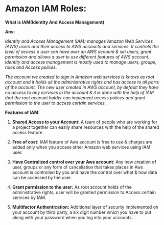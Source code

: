 # Amazon IAM Roles:

**What is IAM(Identity And Access Management)**

**Ans:**

*Identity and Access Management (IAM) manages Amazon Web Services (AWS) users and their access to AWS accounts and services. It controls the level of access a user can have over an AWS account & set users, grant permission and allows a user to use different features of AWS account. Identity and access management is mostly used to manage users, groups, roles and Access polices.*

*The account we created to sign in Amazon web services is knows as root account and it holds all the administrative rights and has access to all parts of the account. The new user created in AWS account, by default they have no access to any services in the account & it is done with the help of IAM that the root account holder can implement access polices and grant permission to the user to access certain services.*


**Features of IAM:**

1. **Shared Access to your Account:**
   A team of people who are working for a project together can easily share resources with the help of    the shared access feature.

2. **Free of cost:**
   IAM feature of Aws account is free to use & charges are added only when you access other Amazon web    services using IAM user.

3. **Have Centralized control over your Aws account:**
   Any new creation of user, groups or any form of cancellation that takes places in Aws account is    controlled by you and have the control over what & how data can be accessed by the user.

4. **Grant permission to the user:**
   As root account holds of the administrative rights, user will be granted permission to Access certain    services by IAM.

5. **Multifactor Authentication:**
   Additional layer of security implemented on your account by third party, a six digit number which you    have to put along with your password when you log into your accounts.





